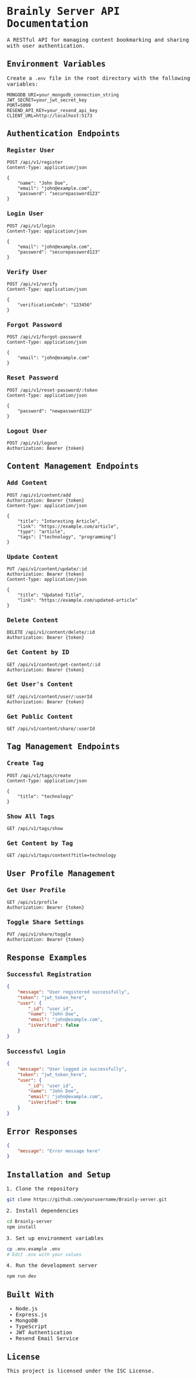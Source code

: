 <style>
  * {
    font-family: "SF Mono", "JetBrains Mono", monospace !important;
  }
</style>

# Brainly Server API Documentation

A RESTful API for managing content bookmarking and sharing with user authentication.

## Environment Variables

Create a `.env` file in the root directory with the following variables:

```env
MONGODB_URI=your_mongodb_connection_string
JWT_SECRET=your_jwt_secret_key
PORT=5000
RESEND_API_KEY=your_resend_api_key
CLIENT_URL=http://localhost:5173
```

## Authentication Endpoints

### Register User
```http
POST /api/v1/register
Content-Type: application/json

{
    "name": "John Doe",
    "email": "john@example.com",
    "password": "securepassword123"
}
```

### Login User
```http
POST /api/v1/login
Content-Type: application/json

{
    "email": "john@example.com",
    "password": "securepassword123"
}
```

### Verify User
```http
POST /api/v1/verify
Content-Type: application/json

{
    "verificationCode": "123456"
}
```

### Forgot Password
```http
POST /api/v1/forgot-password
Content-Type: application/json

{
    "email": "john@example.com"
}
```

### Reset Password
```http
POST /api/v1/reset-password/:token
Content-Type: application/json

{
    "password": "newpassword123"
}
```

### Logout User
```http
POST /api/v1/logout
Authorization: Bearer {token}
```

## Content Management Endpoints

### Add Content
```http
POST /api/v1/content/add
Authorization: Bearer {token}
Content-Type: application/json

{
    "title": "Interesting Article",
    "link": "https://example.com/article",
    "type": "article",
    "tags": ["technology", "programming"]
}
```

### Update Content
```http
PUT /api/v1/content/update/:id
Authorization: Bearer {token}
Content-Type: application/json

{
    "title": "Updated Title",
    "link": "https://example.com/updated-article"
}
```

### Delete Content
```http
DELETE /api/v1/content/delete/:id
Authorization: Bearer {token}
```

### Get Content by ID
```http
GET /api/v1/content/get-content/:id
Authorization: Bearer {token}
```

### Get User's Content
```http
GET /api/v1/content/user/:userId
Authorization: Bearer {token}
```

### Get Public Content
```http
GET /api/v1/content/share/:userId
```

## Tag Management Endpoints

### Create Tag
```http
POST /api/v1/tags/create
Content-Type: application/json

{
    "title": "technology"
}
```

### Show All Tags
```http
GET /api/v1/tags/show
```

### Get Content by Tag
```http
GET /api/v1/tags/content?title=technology
```

## User Profile Management

### Get User Profile
```http
GET /api/v1/profile
Authorization: Bearer {token}
```

### Toggle Share Settings
```http
PUT /api/v1/share/toggle
Authorization: Bearer {token}
```

## Response Examples

### Successful Registration
```json
{
    "message": "User registered successfully",
    "token": "jwt_token_here",
    "user": {
        "_id": "user_id",
        "name": "John Doe",
        "email": "john@example.com",
        "isVerified": false
    }
}
```

### Successful Login
```json
{
    "message": "User logged in successfully",
    "token": "jwt_token_here",
    "user": {
        "_id": "user_id",
        "name": "John Doe",
        "email": "john@example.com",
        "isVerified": true
    }
}
```

## Error Responses

```json
{
    "message": "Error message here"
}
```

## Installation and Setup

1. Clone the repository
```bash
git clone https://github.com/yourusername/Brainly-server.git
```

2. Install dependencies
```bash
cd Brainly-server
npm install
```

3. Set up environment variables
```bash
cp .env.example .env
# Edit .env with your values
```

4. Run the development server
```bash
npm run dev
```

## Built With
- Node.js
- Express.js
- MongoDB
- TypeScript
- JWT Authentication
- Resend Email Service

## License
This project is licensed under the ISC License.